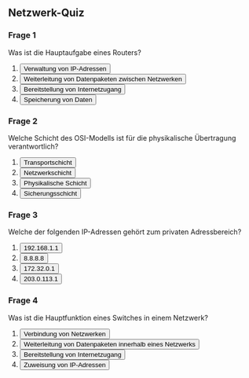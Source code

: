 ## Netzwerk-Quiz

### Frage 1

Was ist die Hauptaufgabe eines Routers?

<div id="question1">
  <ol>
    <li><button onclick="checkAnswer('question1', '', false)">Verwaltung von IP-Adressen</button></li>
    <li><button onclick="checkAnswer('question1', 'Ein Router leitet Datenpakete zwischen verschiedenen Netzwerken weiter und ermöglicht die Kommunikation zwischen ihnen. Er verwendet Routing-Tabellen und Protokolle, um den besten Weg für die Daten zu bestimmen.', true)">Weiterleitung von Datenpaketen zwischen Netzwerken</button></li>
	<li><button onclick="checkAnswer('question1', '', false)">Bereitstellung von Internetzugang</button></li>
	<li><button onclick="checkAnswer('question1', '', false)">Speicherung von Daten</button></li>
    <p id="result_question1"></p>
</div>

### Frage 2

Welche Schicht des OSI-Modells ist für die physikalische Übertragung verantwortlich?

<div id="question2">
  <ol>
    <li><button onclick="checkAnswer('question2', '', false)">Transportschicht</button></li>
    <li><button onclick="checkAnswer('question2', '', false)">Netzwerkschicht</button></li>
    <li><button onclick="checkAnswer('question2', 'Die physikalische Schicht (Layer 1) des OSI-Modells ist für die Übertragung von Rohdaten über physikalische Medien wie Kabel oder Funkwellen verantwortlich.', true)">Physikalische Schicht</button></li>
    <li><button onclick="checkAnswer('question2', '', false)">Sicherungsschicht</button></li>
  </ol>
  <p id="result_question2"></p>
</div>

### Frage 3

Welche der folgenden IP-Adressen gehört zum privaten Adressbereich?

<div id="question3">
  <ol>
    <li><button onclick="checkAnswer('question3', '<code>192.168.1.1</code> gehört zum privaten Adressbereich (<code>192.168.0.0</code> bis <code>192.168.255.255</code>), der für lokale Netzwerke reserviert ist.', true)">192.168.1.1</button></li>
    <li><button onclick="checkAnswer('question3', '', false)">8.8.8.8</button></li>
    <li><button onclick="checkAnswer('question3', '', false)">172.32.0.1</button></li>
    <li><button onclick="checkAnswer('question3', '', false)">203.0.113.1</button></li>
  </ol>
  <p id="result_question3"></p>
</div>

### Frage 4

Was ist die Hauptfunktion eines Switches in einem Netzwerk?

<div id="question4">
  <ol>
    <li><button onclick="checkAnswer('question4', '', false)">Verbindung von Netzwerken</button></li>
    <li><button onclick="checkAnswer('question4', 'Ein Switch leitet Datenpakete innerhalb eines lokalen Netzwerks (LAN) weiter, indem er die MAC-Adressen der Geräte verwendet, um die Daten an die richtigen Empfänger zu senden.', true)">Weiterleitung von Datenpaketen innerhalb eines Netzwerks</button></li>
    <li><button onclick="checkAnswer('question4', '', false)">Bereitstellung von Internetzugang</button></li>
    <li><button onclick="checkAnswer('question4', '', false)">Zuweisung von IP-Adressen</button></li>
  </ol>
  <p id="result_question4"></p>
</div>

<div id="endScreen" style="display: none;">
    <h2>Quiz beendet!</h2>
    <p id="finalScore"></p>
    <button onclick="restartQuiz()">Quiz erneut starten</button>
</div>